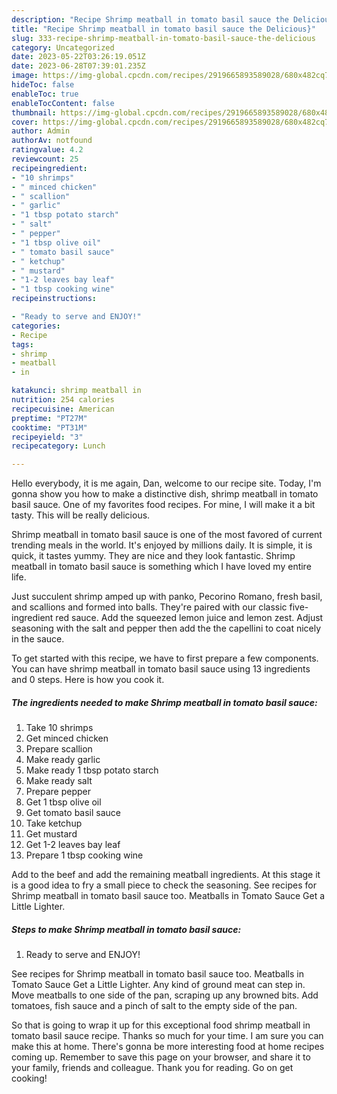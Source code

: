 ```yaml
---
description: "Recipe Shrimp meatball in tomato basil sauce the Delicious}"
title: "Recipe Shrimp meatball in tomato basil sauce the Delicious}"
slug: 333-recipe-shrimp-meatball-in-tomato-basil-sauce-the-delicious
category: Uncategorized
date: 2023-05-22T03:26:19.051Z
date: 2023-06-28T07:39:01.235Z
image: https://img-global.cpcdn.com/recipes/2919665893589028/680x482cq70/shrimp-meatball-in-tomato-basil-sauce-recipe-main-photo.jpg
hideToc: false
enableToc: true
enableTocContent: false
thumbnail: https://img-global.cpcdn.com/recipes/2919665893589028/680x482cq70/shrimp-meatball-in-tomato-basil-sauce-recipe-main-photo.jpg
cover: https://img-global.cpcdn.com/recipes/2919665893589028/680x482cq70/shrimp-meatball-in-tomato-basil-sauce-recipe-main-photo.jpg
author: Admin
authorAv: notfound
ratingvalue: 4.2
reviewcount: 25
recipeingredient:
- "10 shrimps"
- " minced chicken"
- " scallion"
- " garlic"
- "1 tbsp potato starch"
- " salt"
- " pepper"
- "1 tbsp olive oil"
- " tomato basil sauce"
- " ketchup"
- " mustard"
- "1-2 leaves bay leaf"
- "1 tbsp cooking wine"
recipeinstructions:

- "Ready to serve and ENJOY!"
categories:
- Recipe
tags:
- shrimp
- meatball
- in

katakunci: shrimp meatball in 
nutrition: 254 calories
recipecuisine: American
preptime: "PT27M"
cooktime: "PT31M"
recipeyield: "3"
recipecategory: Lunch

---
```



Hello everybody, it is me again, Dan, welcome to our recipe site. Today, I'm gonna show you how to make a distinctive dish, shrimp meatball in tomato basil sauce. One of my favorites food recipes. For mine, I will make it a bit tasty. This will be really delicious.

Shrimp meatball in tomato basil sauce is one of the most favored of current trending meals in the world. It's enjoyed by millions daily. It is simple, it is quick, it tastes yummy. They are nice and they look fantastic. Shrimp meatball in tomato basil sauce is something which I have loved my entire life.

Just succulent shrimp amped up with panko, Pecorino Romano, fresh basil, and scallions and formed into balls. They&#39;re paired with our classic five-ingredient red sauce. Add the squeezed lemon juice and lemon zest. Adjust seasoning with the salt and pepper then add the the capellini to coat nicely in the sauce.


To get started with this recipe, we have to first prepare a few components. You can have shrimp meatball in tomato basil sauce using 13 ingredients and 0 steps. Here is how you cook it.

<!--inarticleads1-->

##### The ingredients needed to make Shrimp meatball in tomato basil sauce:

1. Take 10 shrimps
1. Get  minced chicken
1. Prepare  scallion
1. Make ready  garlic
1. Make ready 1 tbsp potato starch
1. Make ready  salt
1. Prepare  pepper
1. Get 1 tbsp olive oil
1. Get  tomato basil sauce
1. Take  ketchup
1. Get  mustard
1. Get 1-2 leaves bay leaf
1. Prepare 1 tbsp cooking wine


Add to the beef and add the remaining meatball ingredients. At this stage it is a good idea to fry a small piece to check the seasoning. See recipes for Shrimp meatball in tomato basil sauce too. Meatballs in Tomato Sauce Get a Little Lighter. 

<!--inarticleads2-->

##### Steps to make Shrimp meatball in tomato basil sauce:


1. Ready to serve and ENJOY!

See recipes for Shrimp meatball in tomato basil sauce too. Meatballs in Tomato Sauce Get a Little Lighter. Any kind of ground meat can step in. Move meatballs to one side of the pan, scraping up any browned bits. Add tomatoes, fish sauce and a pinch of salt to the empty side of the pan. 

So that is going to wrap it up for this exceptional food shrimp meatball in tomato basil sauce recipe. Thanks so much for your time. I am sure you can make this at home. There's gonna be more interesting food at home recipes coming up. Remember to save this page on your browser, and share it to your family, friends and colleague. Thank you for reading. Go on get cooking!
